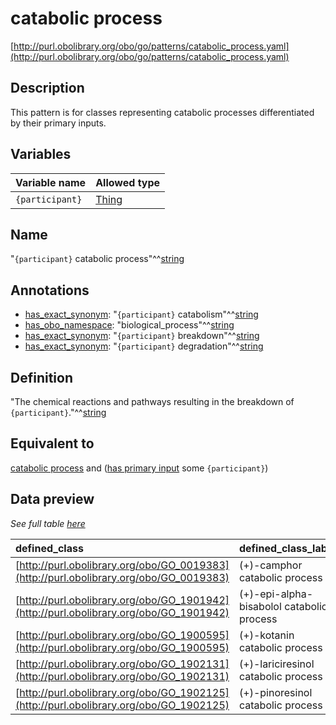 # catabolic process

[http://purl.obolibrary.org/obo/go/patterns/catabolic_process.yaml](http://purl.obolibrary.org/obo/go/patterns/catabolic_process.yaml)

## Description

This pattern is for classes representing catabolic processes differentiated by their primary inputs.




## Variables

| Variable name | Allowed type |
|:--------------|:-------------|
| `{participant}` | [Thing](http://www.w3.org/2002/07/owl#Thing) |

## Name

"`{participant}` catabolic process"^^[string](http://www.w3.org/2001/XMLSchema#string)

## Annotations

- [has_exact_synonym](http://www.geneontology.org/formats/oboInOwl#hasExactSynonym): "`{participant}` catabolism"^^[string](http://www.w3.org/2001/XMLSchema#string)
- [has_obo_namespace](http://www.geneontology.org/formats/oboInOwl#hasOBONamespace): "biological_process"^^[string](http://www.w3.org/2001/XMLSchema#string)
- [has_exact_synonym](http://www.geneontology.org/formats/oboInOwl#hasExactSynonym): "`{participant}` breakdown"^^[string](http://www.w3.org/2001/XMLSchema#string)
- [has_exact_synonym](http://www.geneontology.org/formats/oboInOwl#hasExactSynonym): "`{participant}` degradation"^^[string](http://www.w3.org/2001/XMLSchema#string)

## Definition

"The chemical reactions and pathways resulting in the breakdown of `{participant}`."^^[string](http://www.w3.org/2001/XMLSchema#string)

## Equivalent to

[catabolic process](http://purl.obolibrary.org/obo/GO_0009056)  and ([has primary input](http://purl.obolibrary.org/obo/RO_0004009) some `{participant}`)







## Data preview

*See full table [here](https://github.com/geneontology/go-ontology/tree/master/src/design_patterns/catabolic_process.tsv)*

| defined_class | defined_class_label | participant | participant_label |
|:--|:--|:--|:--|
| [http://purl.obolibrary.org/obo/GO_0019383](http://purl.obolibrary.org/obo/GO_0019383) | (+)-camphor catabolic process | [http://purl.obolibrary.org/obo/CHEBI_15396](http://purl.obolibrary.org/obo/CHEBI_15396) | (R)-camphor |
| [http://purl.obolibrary.org/obo/GO_1901942](http://purl.obolibrary.org/obo/GO_1901942) | (+)-epi-alpha-bisabolol catabolic process | [http://purl.obolibrary.org/obo/CHEBI_68658](http://purl.obolibrary.org/obo/CHEBI_68658) | (+)-epi-alpha-bisabolol |
| [http://purl.obolibrary.org/obo/GO_1900595](http://purl.obolibrary.org/obo/GO_1900595) | (+)-kotanin catabolic process | [http://purl.obolibrary.org/obo/CHEBI_64454](http://purl.obolibrary.org/obo/CHEBI_64454) | (+)-kotanin |
| [http://purl.obolibrary.org/obo/GO_1902131](http://purl.obolibrary.org/obo/GO_1902131) | (+)-lariciresinol catabolic process | [http://purl.obolibrary.org/obo/CHEBI_67246](http://purl.obolibrary.org/obo/CHEBI_67246) | (+)-lariciresinol |
| [http://purl.obolibrary.org/obo/GO_1902125](http://purl.obolibrary.org/obo/GO_1902125) | (+)-pinoresinol catabolic process | [http://purl.obolibrary.org/obo/CHEBI_40](http://purl.obolibrary.org/obo/CHEBI_40) | (+)-pinoresinol |


